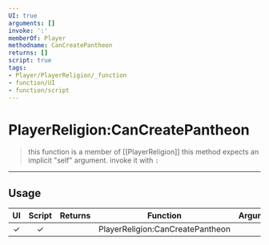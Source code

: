 ```yaml
---
UI: true
arguments: []
invoke: ':'
memberOf: Player
methodname: CanCreatePantheon
returns: []
script: true
tags:
- Player/PlayerReligion/_function
- function/UI
- function/script
---
```

# PlayerReligion:CanCreatePantheon
> this function is a member of [[PlayerReligion]]
> this method expects an implicit "self" argument. invoke it with `:`
-----
## Usage
|  UI | Script | Returns | Function | Arguments |
|:---:|:------:|-------:|:--------:|:---------|
|✓|✓||PlayerReligion:CanCreatePantheon||
